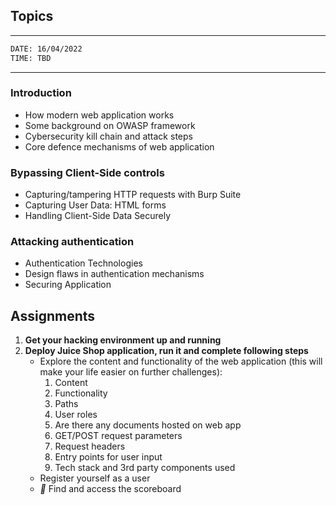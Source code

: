## Topics 

---
```sh 
DATE: 16/04/2022
TIME: TBD
```
---
### Introduction
- How modern web application works
- Some background on OWASP framework
- Cybersecurity kill chain and attack steps
- Core defence mechanisms of web application

### Bypassing Client-Side controls
- Capturing/tampering HTTP requests with Burp Suite
- Capturing User Data: HTML forms
- Handling Client-Side Data Securely

### Attacking authentication
- Authentication Technologies
- Design flaws in authentication mechanisms
- Securing Application

## Assignments

1. **Get your hacking environment up and running**
2. **Deploy Juice Shop application, run it and complete following steps**
   - Explore the content and functionality of the web application (this will make your life easier on further challenges): 
     1) Content
     2) Functionality
     3) Paths
     4) User roles
     5) Are there any documents hosted on web app
     6) GET/POST request parameters
     7) Request headers
     8) Entry points for user input
     9) Tech stack and 3rd party components used
   - Register yourself as a user
   - *👾* Find and access the scoreboard
